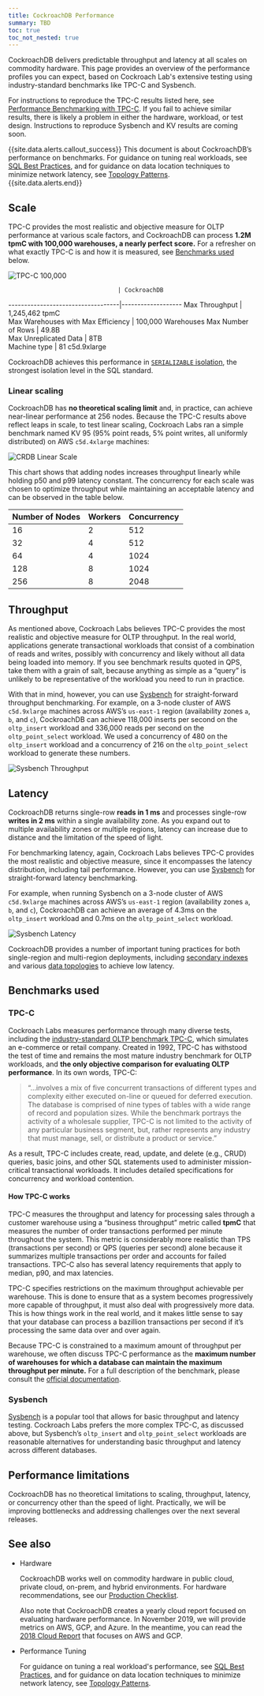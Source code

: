```yaml
---
title: CockroachDB Performance
summary: TBD
toc: true
toc_not_nested: true
---
```


CockroachDB delivers predictable throughput and latency at all scales on commodity hardware. This page provides an overview of the performance profiles you can expect, based on Cockroach Lab's extensive testing using industry-standard benchmarks like TPC-C and Sysbench.

For instructions to reproduce the TPC-C results listed here, see [Performance Benchmarking with TPC-C](performance-benchmarking-with-tpc-c-100k-warehouses.html). If you fail to achieve similar results, there is likely a problem in either the hardware, workload, or test design. Instructions to reproduce Sysbench and KV results are coming soon.

{{site.data.alerts.callout_success}}
This document is about CockroachDB’s performance on benchmarks. For guidance on tuning real workloads, see [SQL Best Practices](performance-best-practices-overview.html), and for guidance on data location techniques to minimize network latency, see [Topology Patterns](topology-patterns.html).  
{{site.data.alerts.end}}

## Scale

TPC-C provides the most realistic and objective measure for OLTP performance at various scale factors, and CockroachDB can process **1.2M tpmC with 100,000 warehouses, a nearly perfect score.** For a refresher on what exactly TPC-C is and how it is measured, see [Benchmarks used](#benchmarks-used) below.

<img src="{{ 'images/v19.2/tpcc100k.png' | relative_url }}" alt="TPC-C 100,000" style="max-width:100%" />

                                   | CockroachDB       
-----------------------------------|-------------------
Max Throughput                     | 1,245,462 tpmC    
Max Warehouses with Max Efficiency | 100,000 Warehouses
Max Number of Rows                 | 49.8B             
Max Unreplicated Data              | 8TB               
Machine type                       | 81 c5d.9xlarge            

CockroachDB achieves this performance in [`SERIALIZABLE` isolation](demo-serializable.html), the strongest isolation level in the SQL standard.
### Linear scaling

CockroachDB has **no theoretical scaling limit** and, in practice, can achieve near-linear performance at 256 nodes. Because the TPC-C results above reflect leaps in scale, to test linear scaling, Cockroach Labs ran a simple benchmark named KV 95 (95% point reads, 5% point writes, all uniformly distributed) on AWS `c5d.4xlarge` machines:

<img src="{{ 'images/v19.2/linearscale.png' | relative_url }}" alt="CRDB Linear Scale" style="max-width:100%" />

This chart shows that adding nodes increases throughput linearly while holding p50 and p99 latency constant. The concurrency for each scale was chosen to optimize throughput while maintaining an acceptable latency and can be observed in the table below.

| Number of Nodes | Workers | Concurrency
|-----------------|---------|------------|
|       16        |    2    |   512
|       32        |    4    |   512
|       64        |    4    |   1024
|       128       |    8    |   1024
|       256       |    8    |   2048
## Throughput

As mentioned above, Cockroach Labs believes TPC-C provides the most realistic and objective measure for OLTP throughput. In the real world, applications generate transactional workloads that consist of a combination of reads and writes, possibly with concurrency and likely without all data being loaded into memory. If you see benchmark results quoted in QPS, take them with a grain of salt, because anything as simple as a “query” is unlikely to be representative of the workload you need to run in practice.

With that in mind, however, you can use [Sysbench](https://github.com/akopytov/sysbench) for straight-forward throughput benchmarking. For example, on a 3-node cluster of AWS `c5d.9xlarge` machines across AWS’s `us-east-1` region (availability zones `a`, `b`, and `c`), CockroachDB can achieve 118,000 inserts per second on the `oltp_insert` workload and 336,000 reads per second on the `oltp_point_select` workload. We used a concurrency of 480 on the `oltp_insert` workload and a concurrency of 216 on the `oltp_point_select` workload to generate these numbers.

<img src="{{ 'images/v19.2/sysbench-throughput.png' | relative_url }}" alt="Sysbench Throughput" style="max-width:100%" />


## Latency

CockroachDB returns single-row **reads in 1 ms** and processes single-row **writes in 2 ms** within a single availability zone. As you expand out to multiple availability zones or multiple regions, latency can increase due to distance and the limitation of the speed of light.

For benchmarking latency, again, Cockroach Labs believes TPC-C provides the most realistic and objective measure, since it encompasses the latency distribution, including tail performance. However, you can use [Sysbench](https://github.com/akopytov/sysbench) for straight-forward latency benchmarking.

For example, when running Sysbench on a 3-node cluster of AWS `c5d.9xlarge` machines across AWS’s `us-east-1` region (availability zones `a`, `b`, and `c`), CockroachDB can achieve an average of 4.3ms on the `oltp_insert` workload and 0.7ms on the `oltp_point_select` workload.

<img src="{{ 'images/v19.2/sysbench-latency.png' | relative_url }}" alt="Sysbench Latency" style="max-width:100%" />

CockroachDB provides a number of important tuning practices for both single-region and multi-region deployments, including [secondary indexes](indexes.html) and various [data topologies](topology-patterns.html) to achieve low latency.

## Benchmarks used

### TPC-C

Cockroach Labs measures performance through many diverse tests, including the [industry-standard OLTP benchmark TPC-C](http://www.tpc.org/tpcc/), which simulates an e-commerce or retail company. Created in 1992, TPC-C has withstood the test of time and remains the most mature industry benchmark for OLTP workloads, and **the only objective comparison for evaluating OLTP performance**. In its own words, TPC-C:

>“…involves a mix of five concurrent transactions of different types and complexity either executed on-line or queued for deferred execution. The database is comprised of nine types of tables with a wide range of record and population sizes. While the benchmark portrays the activity of a wholesale supplier, TPC-C is not limited to the activity of any particular business segment, but, rather represents any industry that must manage, sell, or distribute a product or service.”

As a result, TPC-C includes create, read, update, and delete (e.g., CRUD) queries, basic joins, and other SQL statements used to administer mission-critical transactional workloads. It includes detailed specifications for concurrency and workload contention.

#### How TPC-C works

TPC-C measures the throughput and latency for processing sales through a customer warehouse using a “business throughput” metric called **tpmC** that measures the number of order transactions performed per minute throughout the system. This metric is considerably more realistic than TPS (transactions per second) or QPS (queries per second) alone because it summarizes multiple transactions per order and accounts for failed transactions. TPC-C also has several latency requirements that apply to median, p90, and max latencies.

TPC-C specifies restrictions on the maximum throughput achievable per warehouse. This is done to ensure that as a system becomes progressively more capable of throughput, it must also deal with progressively more data. This is how things work in the real world, and it makes little sense to say that your database can process a bazillion transactions per second if it’s processing the same data over and over again.

Because TPC-C is constrained to a maximum amount of throughput per warehouse, we often discuss TPC-C performance as the **maximum number of warehouses for which a database can maintain the maximum throughput per minute.** For a full description of the benchmark, please consult the [official documentation](http://www.tpc.org/tpc_documents_current_versions/current_specifications.asp).

### Sysbench

[Sysbench](https://github.com/akopytov/sysbench) is a popular tool that allows for basic throughput and latency testing. Cockroach Labs prefers the more complex TPC-C, as discussed above, but Sysbench’s `oltp_insert` and `oltp_point_select` workloads are reasonable alternatives for understanding basic throughput and latency across different databases.

## Performance limitations

CockroachDB has no theoretical limitations to scaling, throughput, latency, or concurrency other than the speed of light. Practically, we will be improving bottlenecks and addressing challenges over the next several releases.

## See also

- Hardware

    CockroachDB works well on commodity hardware in public cloud, private cloud, on-prem, and hybrid environments. For hardware recommendations, see our [Production Checklist](recommended-production-settings.html#hardware).

    Also note that CockroachDB creates a yearly cloud report focused on evaluating hardware performance. In November 2019, we will provide metrics on AWS, GCP, and Azure. In the meantime, you can read the [2018 Cloud Report](https://www.cockroachlabs.com/blog/2018_cloud_report/) that focuses on AWS and GCP.

- Performance Tuning

    For guidance on tuning a real workload's performance, see [SQL Best Practices](performance-best-practices-overview.html), and for guidance on data location techniques to minimize network latency, see [Topology Patterns](topology-patterns.html).  
